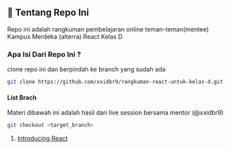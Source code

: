 
## 🚀 Tentang Repo Ini
Repo ini adalah rangkuman pembelajaran online teman-teman(mentee) Kampus Merdeka (alterra) React Kelas D


### Apa Isi Dari Repo Ini ?
clone repo ini dan berpindah ke branch yang sudah ada

```bash
git clone https://github.com/xxidbr9/rangkuman-react-untuk-kelas-d.git
```

#### List Brach
Materi dibawah ini adalah hasil dari live session bersama mentor (@xxidbr9)

```bash
git checkout <target_branch>
```

  1. [Introducing React](https://github.com/xxidbr9/rangkuman-react-untuk-kelas-d/tree/17-03-2022)

